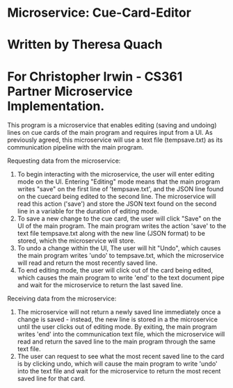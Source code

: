 # Microservice: Cue-Card-Editor
# Written by Theresa Quach
# For Christopher Irwin - CS361 Partner Microservice Implementation.

This program is a microservice that enables editing (saving and undoing) lines on cue cards of the main program and requires input from a UI. As previously agreed, this microservice will use a text file (tempsave.txt) as its communication pipeline with the main program. 


Requesting data from the microservice:
1. To begin interacting with the microservice, the user will enter editing mode on the UI. Entering "Editing" mode means that the main program writes "save" on the first line of 'tempsave.txt', and the JSON line found on the cuecard being edited to the second line. The microservice will read this action ('save') and store the JSON text found on the second line in a variable for the duration of editing mode.
2. To save a new change to the cue card, the user will click "Save" on the UI of the main program. The main program writes the action 'save' to the text file tempsave.txt along with the new line (JSON format) to be stored, which the microservice will store.
3. To undo a change within the UI, The user will hit "Undo", which causes the main program writes 'undo' to tempsave.txt, which the microservice will read and return the most recently saved line.
4. To end editing mode, the user will click out of the card being edited, which causes the main program to write 'end' to the text document pipe and wait for the microservice to return the last saved line.


Receiving data from the microservice:
1. The microservice will not return a newly saved line immediately once a change is saved - instead, the new line is stored in a the microservice until the user clicks out of editing mode. By exiting, the main program writes 'end' into the communication text file, which the microservice will read and return the saved line to the main program through the same text file.
2. The user can request to see what the most recent saved line to the card is by clicking undo, which will cause the main program to write 'undo' into the text file and wait for the microservice to return the most recent saved line for that card.
